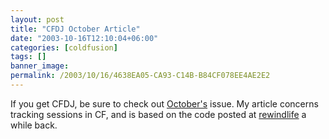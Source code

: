 ```yaml
---
layout: post
title: "CFDJ October Article"
date: "2003-10-16T12:10:04+06:00"
categories: [coldfusion]
tags: []
banner_image: 
permalink: /2003/10/16/4638EA05-CA93-C14B-B84CF078EE4AE2E2
---
```


If you get CFDJ, be sure to check out <a href="http://www.sys-con.com/coldfusion/currentcover.html">October's</a> issue. My article concerns tracking sessions in CF, and is based on the code posted at <a href="http://www.rewindlife.com">rewindlife</a> a while back.
